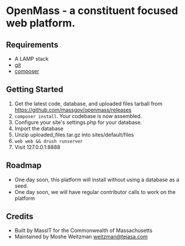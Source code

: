 # OpenMass - a constituent focused web platform.

## Requirements

* A LAMP stack
* [git](https://git-scm.com/downloads)
* [composer](https://getcomposer.org/)

## Getting Started

1. Get the latest code, database, and uploaded files tarball from https://github.com/massgov/openmass/releases
1. `composer install`. Your codebase is now assembled.
1. Configure your site's settings.php for your database.
1. Import the database
1. Unzip uploaded_files.tar.gz into sites/default/files
1. `web web && drush runserver`
3. Visit 127.0.0.1:8888

## Roadmap

-  One day soon, this platform will install without using a database as a seed.
- One day soon, we will have regular contributor calls to work on the platform

## Credits
- Built by MassIT for the Commonwealth of Massachusetts
- Maintained by Moshe Weitzman <weitzman@tejasa.com>
